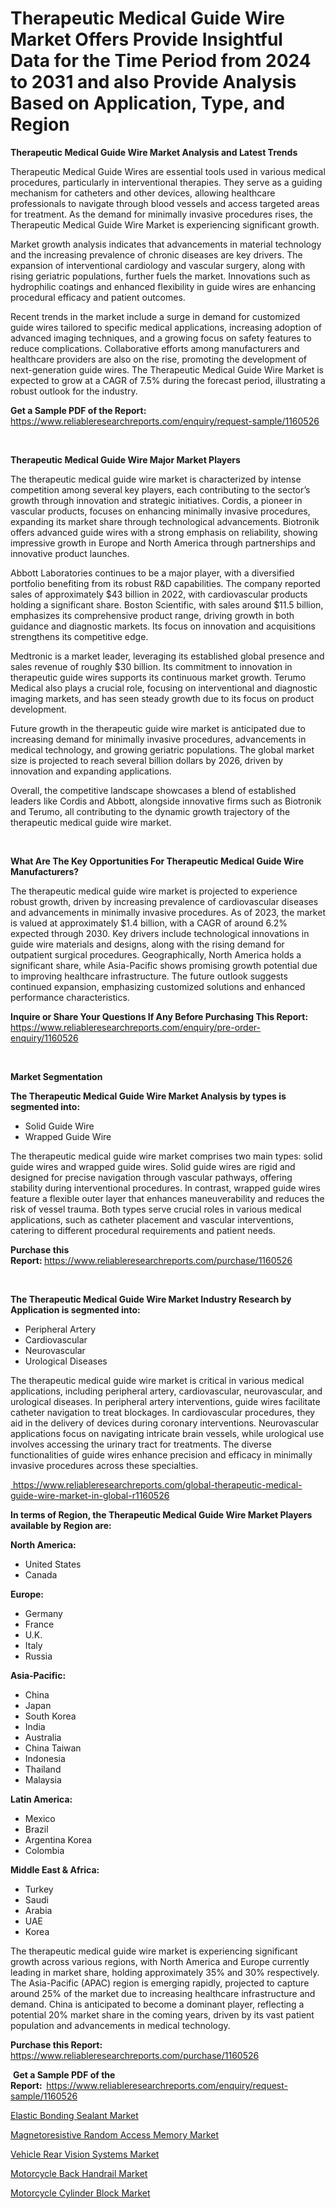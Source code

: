 <p><h1>Therapeutic Medical Guide Wire Market Offers Provide Insightful Data for the Time Period from 2024 to 2031 and also Provide Analysis Based on Application, Type, and Region</h1></p><p><strong>Therapeutic Medical Guide Wire Market Analysis and Latest Trends</strong></p>
<p><p>Therapeutic Medical Guide Wires are essential tools used in various medical procedures, particularly in interventional therapies. They serve as a guiding mechanism for catheters and other devices, allowing healthcare professionals to navigate through blood vessels and access targeted areas for treatment. As the demand for minimally invasive procedures rises, the Therapeutic Medical Guide Wire Market is experiencing significant growth.</p><p>Market growth analysis indicates that advancements in material technology and the increasing prevalence of chronic diseases are key drivers. The expansion of interventional cardiology and vascular surgery, along with rising geriatric populations, further fuels the market. Innovations such as hydrophilic coatings and enhanced flexibility in guide wires are enhancing procedural efficacy and patient outcomes.</p><p>Recent trends in the market include a surge in demand for customized guide wires tailored to specific medical applications, increasing adoption of advanced imaging techniques, and a growing focus on safety features to reduce complications. Collaborative efforts among manufacturers and healthcare providers are also on the rise, promoting the development of next-generation guide wires. The Therapeutic Medical Guide Wire Market is expected to grow at a CAGR of 7.5% during the forecast period, illustrating a robust outlook for the industry.</p></p>
<p><strong>Get a Sample PDF of the Report:&nbsp;</strong> <a href="https://www.reliableresearchreports.com/enquiry/request-sample/1160526?utm_campaign=9&utm_medium=2&utm_source=Github&utm_content=ia&utm_term=05122024&utm_id=therapeutic-medical-guide-wire">https://www.reliableresearchreports.com/enquiry/request-sample/1160526</a></p>
<p>&nbsp;</p>
<p><strong>Therapeutic Medical Guide Wire Major Market Players</strong></p>
<p><p>The therapeutic medical guide wire market is characterized by intense competition among several key players, each contributing to the sector’s growth through innovation and strategic initiatives. Cordis, a pioneer in vascular products, focuses on enhancing minimally invasive procedures, expanding its market share through technological advancements. Biotronik offers advanced guide wires with a strong emphasis on reliability, showing impressive growth in Europe and North America through partnerships and innovative product launches.</p><p>Abbott Laboratories continues to be a major player, with a diversified portfolio benefiting from its robust R&D capabilities. The company reported sales of approximately $43 billion in 2022, with cardiovascular products holding a significant share. Boston Scientific, with sales around $11.5 billion, emphasizes its comprehensive product range, driving growth in both guidance and diagnostic markets. Its focus on innovation and acquisitions strengthens its competitive edge.</p><p>Medtronic is a market leader, leveraging its established global presence and sales revenue of roughly $30 billion. Its commitment to innovation in therapeutic guide wires supports its continuous market growth. Terumo Medical also plays a crucial role, focusing on interventional and diagnostic imaging markets, and has seen steady growth due to its focus on product development.</p><p>Future growth in the therapeutic guide wire market is anticipated due to increasing demand for minimally invasive procedures, advancements in medical technology, and growing geriatric populations. The global market size is projected to reach several billion dollars by 2026, driven by innovation and expanding applications.</p><p>Overall, the competitive landscape showcases a blend of established leaders like Cordis and Abbott, alongside innovative firms such as Biotronik and Terumo, all contributing to the dynamic growth trajectory of the therapeutic medical guide wire market.</p></p>
<p>&nbsp;</p>
<p><strong>What Are The Key Opportunities For Therapeutic Medical Guide Wire Manufacturers?</strong></p>
<p><p>The therapeutic medical guide wire market is projected to experience robust growth, driven by increasing prevalence of cardiovascular diseases and advancements in minimally invasive procedures. As of 2023, the market is valued at approximately $1.4 billion, with a CAGR of around 6.2% expected through 2030. Key drivers include technological innovations in guide wire materials and designs, along with the rising demand for outpatient surgical procedures. Geographically, North America holds a significant share, while Asia-Pacific shows promising growth potential due to improving healthcare infrastructure. The future outlook suggests continued expansion, emphasizing customized solutions and enhanced performance characteristics.</p></p>
<p><strong>Inquire or Share Your Questions If Any Before Purchasing This Report:</strong> <a href="https://www.reliableresearchreports.com/enquiry/pre-order-enquiry/1160526?utm_campaign=9&utm_medium=2&utm_source=Github&utm_content=ia&utm_term=05122024&utm_id=therapeutic-medical-guide-wire">https://www.reliableresearchreports.com/enquiry/pre-order-enquiry/1160526</a></p>
<p>&nbsp;</p>
<p><strong>Market Segmentation</strong></p>
<p><strong>The Therapeutic Medical Guide Wire Market Analysis by types is segmented into:</strong></p>
<p><ul><li>Solid Guide Wire</li><li>Wrapped Guide Wire</li></ul></p>
<p><p>The therapeutic medical guide wire market comprises two main types: solid guide wires and wrapped guide wires. Solid guide wires are rigid and designed for precise navigation through vascular pathways, offering stability during interventional procedures. In contrast, wrapped guide wires feature a flexible outer layer that enhances maneuverability and reduces the risk of vessel trauma. Both types serve crucial roles in various medical applications, such as catheter placement and vascular interventions, catering to different procedural requirements and patient needs.</p></p>
<p><strong>Purchase this Report:&nbsp;</strong><a href="https://www.reliableresearchreports.com/purchase/1160526?utm_campaign=9&utm_medium=2&utm_source=Github&utm_content=ia&utm_term=05122024&utm_id=therapeutic-medical-guide-wire">https://www.reliableresearchreports.com/purchase/1160526</a></p>
<p>&nbsp;</p>
<p><strong>The Therapeutic Medical Guide Wire Market Industry Research by Application is segmented into:</strong></p>
<p><ul><li>Peripheral Artery</li><li>Cardiovascular</li><li>Neurovascular</li><li>Urological Diseases</li></ul></p>
<p><p>The therapeutic medical guide wire market is critical in various medical applications, including peripheral artery, cardiovascular, neurovascular, and urological diseases. In peripheral artery interventions, guide wires facilitate catheter navigation to treat blockages. In cardiovascular procedures, they aid in the delivery of devices during coronary interventions. Neurovascular applications focus on navigating intricate brain vessels, while urological use involves accessing the urinary tract for treatments. The diverse functionalities of guide wires enhance precision and efficacy in minimally invasive procedures across these specialties.</p></p>
<p><a href="https://www.reliableresearchreports.com/global-therapeutic-medical-guide-wire-market-in-global-r1160526?utm_campaign=9&utm_medium=2&utm_source=Github&utm_content=ia&utm_term=05122024&utm_id=therapeutic-medical-guide-wire">&nbsp;https://www.reliableresearchreports.com/global-therapeutic-medical-guide-wire-market-in-global-r1160526</a></p>
<p><strong>In terms of Region, the Therapeutic Medical Guide Wire Market Players available by Region are:</strong></p>
<p>
    <p> <strong> North America: </strong>
        <ul>
            <li>United States</li>
            <li>Canada</li>
        </ul>
        </p> 
    <p> <strong> Europe: </strong>
        <ul>
            <li>Germany</li>
            <li>France</li>
            <li>U.K.</li>
            <li>Italy</li>
            <li>Russia</li>
        </ul>
        </p> 
    <p> <strong> Asia-Pacific: </strong>
        <ul>
            <li>China</li>
            <li>Japan</li>
            <li>South Korea</li>
            <li>India</li>
            <li>Australia</li>
            <li>China Taiwan</li>
            <li>Indonesia</li>
            <li>Thailand</li>
            <li>Malaysia</li>
        </ul>
        </p> 
    <p> <strong> Latin America: </strong>
        <ul>
            <li>Mexico</li>
            <li>Brazil</li>
            <li>Argentina Korea</li>
            <li>Colombia</li>
        </ul>
        </p> 
    <p> <strong> Middle East & Africa: </strong>
        <ul>
            <li>Turkey</li>
            <li>Saudi</li>
            <li>Arabia</li>
            <li>UAE</li>
            <li>Korea</li>
        </ul>
    </p>
    </p>
<p><p>The therapeutic medical guide wire market is experiencing significant growth across various regions, with North America and Europe currently leading in market share, holding approximately 35% and 30% respectively. The Asia-Pacific (APAC) region is emerging rapidly, projected to capture around 25% of the market due to increasing healthcare infrastructure and demand. China is anticipated to become a dominant player, reflecting a potential 20% market share in the coming years, driven by its vast patient population and advancements in medical technology.</p></p>
<p><strong>Purchase this Report: </strong><a href="https://www.reliableresearchreports.com/purchase/1160526?utm_campaign=9&utm_medium=2&utm_source=Github&utm_content=ia&utm_term=05122024&utm_id=therapeutic-medical-guide-wire">https://www.reliableresearchreports.com/purchase/1160526</a></p>
<p>&nbsp;<strong>Get a Sample PDF of the Report:&nbsp;&nbsp;</strong><a href="https://www.reliableresearchreports.com/enquiry/request-sample/1160526?utm_campaign=9&utm_medium=2&utm_source=Github&utm_content=ia&utm_term=05122024&utm_id=therapeutic-medical-guide-wire">https://www.reliableresearchreports.com/enquiry/request-sample/1160526</a></p>
<p><strong></strong></p>
<p><p><a href="https://github.com/marloy8/Market-Research-Report-List-6/blob/main/elastic-bonding-sealant-market.md?utm_campaign=9&utm_medium=2&utm_source=Github&utm_content=ia&utm_term=05122024&utm_id=therapeutic-medical-guide-wire">Elastic Bonding Sealant Market</a></p><p><a href="https://www.linkedin.com/pulse/magnetoresistive-random-access-memory-market-trends-assessmentthe-myuzf?utm_campaign=9&utm_medium=2&utm_source=Github&utm_content=ia&utm_term=05122024&utm_id=therapeutic-medical-guide-wire">Magnetoresistive Random Access Memory Market</a></p><p><a href="https://github.com/hgf64gh/Market-Research-Report-List-1/blob/main/vehicle-rear-vision-systems-market.md?utm_campaign=9&utm_medium=2&utm_source=Github&utm_content=ia&utm_term=05122024&utm_id=therapeutic-medical-guide-wire">Vehicle Rear Vision Systems Market</a></p><p><a href="https://issuu.com/reportprime-2/docs/motorcycle-back-handrail-market-size-2030.pptx?utm_campaign=9&utm_medium=2&utm_source=Github&utm_content=ia&utm_term=05122024&utm_id=therapeutic-medical-guide-wire">Motorcycle Back Handrail Market</a></p><p><a href="https://issuu.com/reportprime-2/docs/motorcycle-cylinder-block-market-size-2030.pptx?utm_campaign=9&utm_medium=2&utm_source=Github&utm_content=ia&utm_term=05122024&utm_id=therapeutic-medical-guide-wire">Motorcycle Cylinder Block Market</a></p></p>